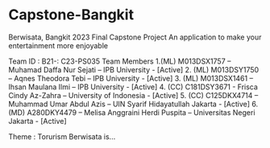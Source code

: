 # Capstone-Bangkit 
Berwisata, Bangkit 2023 Final Capstone Project
An application to make your entertainment more enjoyable

Team ID : B21-: C23-PS035
Team Members
1.(ML) M013DSX1757 – Muhamad Daffa Nur Sejati – IPB University - [Active]
2. (ML) M013DSY1750 – Aqnes Theodora Tebi – IPB University - [Active]
3. (ML) M013DSX1461 – Ihsan Maulana Ilmi – IPB University - [Active]
4. (CC) C181DSY3671 - Frisca Cindy Az-Zahra – University of Indonesia - [Active]
5. (CC) C125DKX4714 – Muhammad Umar Abdul Azis – UIN Syarif Hidayatullah Jakarta -
[Active]
6. (MD) A280DKY4479 – Melisa Anggraini Herdi Puspita – Universitas Negeri Jakarta -
[Active]


Theme : Torurism
Berwisata is...

